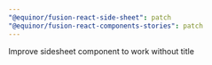 ```yaml
---
"@equinor/fusion-react-side-sheet": patch
"@equinor/fusion-react-components-stories": patch
---
```


Improve sidesheet component to work without title
